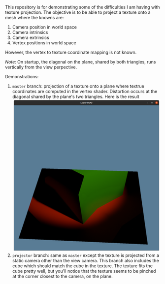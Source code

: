 This repository is for demonstrating some of the difficulties I am having with
texture projection.  The objective is to be able to project a texture onto a
mesh where the knowns are:

1. Camera position in world space
1. Camera intrinsics
1. Camera extrinsics
1. Vertex positions in world space

However, the vertex to texture coordinate mapping is not known.

_Note_: On startup, the diagonal on the plane,
shared by both triangles, runs vertically from the view perpective.

Demonstrations:
1. `master` branch: projection of a texture onto a plane where textrue
coordinates are computed in the vertex shader.  Distortion occurs at the
diagonal shared by the plane's two triangles.  Here is the result
![result](https://github.com/ExpertOfNil/image-projection/blob/master/res/result.png)
2. `projector` branch: same as `master` except the texture is projected from
a static camera other than the view camera.  This branch also includes the cube
which should match the cube in the texture.  The texture fits the cube pretty
well, but you'll notice that the texture seems to be pinched at the corner
closest to the camera, on the plane.
